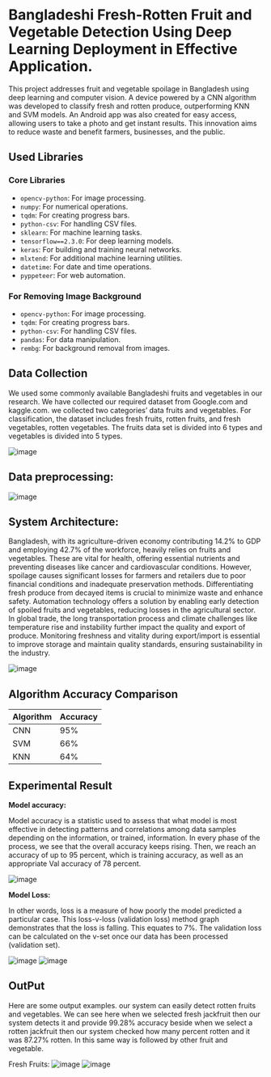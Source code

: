 # Bangladeshi Fresh-Rotten Fruit and Vegetable Detection Using Deep Learning Deployment in Effective Application.
<p>
This project addresses fruit and vegetable spoilage in Bangladesh using deep learning and computer vision. A device powered by a CNN algorithm was developed to classify fresh and rotten produce, outperforming KNN and SVM models. An Android app was also created for easy access, allowing users to take a photo and get instant results. This innovation aims to reduce waste and benefit farmers, businesses, and the public.
</p>

## Used Libraries

### Core Libraries
- `opencv-python`: For image processing.
- `numpy`: For numerical operations.
- `tqdm`: For creating progress bars.
- `python-csv`: For handling CSV files.
- `sklearn`: For machine learning tasks.
- `tensorflow==2.3.0`: For deep learning models.
- `keras`: For building and training neural networks.
- `mlxtend`: For additional machine learning utilities.
- `datetime`: For date and time operations.
- `pyppeteer`: For web automation.

### For Removing Image Background
- `opencv-python`: For image processing.
- `tqdm`: For creating progress bars.
- `python-csv`: For handling CSV files.
- `pandas`: For data manipulation.
- `rembg`: For background removal from images.

## Data Collection
<p>We used some commonly available Bangladeshi fruits and vegetables in our research. We have collected our required dataset from Google.com and kaggle.com. we collected two categories’ data fruits and vegetables. For classification, the dataset includes fresh fruits, rotten fruits, and fresh vegetables, rotten vegetables. The fruits data set is divided into 6 types and vegetables is divided into 5 types.</p>

![image](https://github.com/user-attachments/assets/349dd59a-807b-43bb-94b3-5afa0097d80f)

## Data preprocessing:
![image](https://github.com/user-attachments/assets/9d2b0f0d-ecd5-404e-9278-0f9f7ad5dfb7)

## System Architecture:
<p> Bangladesh, with its agriculture-driven economy contributing 14.2% to GDP and employing 42.7% of the workforce, heavily relies on fruits and vegetables. These are vital for health, offering essential nutrients and preventing diseases like cancer and cardiovascular conditions. However, spoilage causes significant losses for farmers and retailers due to poor financial conditions and inadequate preservation methods. Differentiating fresh produce from decayed items is crucial to minimize waste and enhance safety. Automation technology offers a solution by enabling early detection of spoiled fruits and vegetables, reducing losses in the agricultural sector. In global trade, the long transportation process and climate challenges like temperature rise and instability further impact the quality and export of produce. Monitoring freshness and vitality during export/import is essential to improve storage and maintain quality standards, ensuring sustainability in the industry.
</p>

![image](https://github.com/user-attachments/assets/47c4f4c4-68fb-4408-99dd-19600509f87e)



## Algorithm Accuracy Comparison

| Algorithm | Accuracy |
|-----------|----------|
| CNN       | 95%      |
| SVM       | 66%      |
| KNN       | 64%      |


## Experimental Result

**Model accuracy:** 
<p>Model accuracy is a statistic used to assess that what model is most effective in detecting patterns and correlations among data samples depending on the information, or trained, information. In every phase of the process, we see that the overall accuracy keeps rising. Then, we reach an accuracy of up to 95 percent, which is training accuracy, as well as an appropriate Val accuracy of 78 percent.</p>

![image](https://github.com/user-attachments/assets/8abe7673-d69e-4add-809b-c4fa2eb38cf5)

**Model Loss:**
<P>
  In other words, loss is a measure of how poorly the model predicted a particular case. This loss-v-loss (validation loss) method graph demonstrates that the loss is falling. This equates to 7%. The validation loss can be calculated on the v-set once our data has been processed (validation set).
</P>

![image](https://github.com/user-attachments/assets/4913f0c1-5234-4df0-a226-3ceb1ded1ae5)
![image](https://github.com/user-attachments/assets/a6a472c9-5c44-4479-9be1-5331d112ba69)

## **OutPut**
<p>Here are some output examples. our system can easily detect rotten fruits and vegetables. We can see here when we selected fresh jackfruit then our system detects it and provide 99.28% accuracy beside when we select a rotten jackfruit then our system checked how many percent rotten and it was 87.27% rotten. In this same way is followed by other fruit and vegetable.</p>


Fresh Fruits:
![image](https://github.com/user-attachments/assets/e16912af-d29e-4d49-ad66-b9680e740041)
![image](https://github.com/user-attachments/assets/65e606c4-f317-4083-b961-fdfa3ff6e070)





